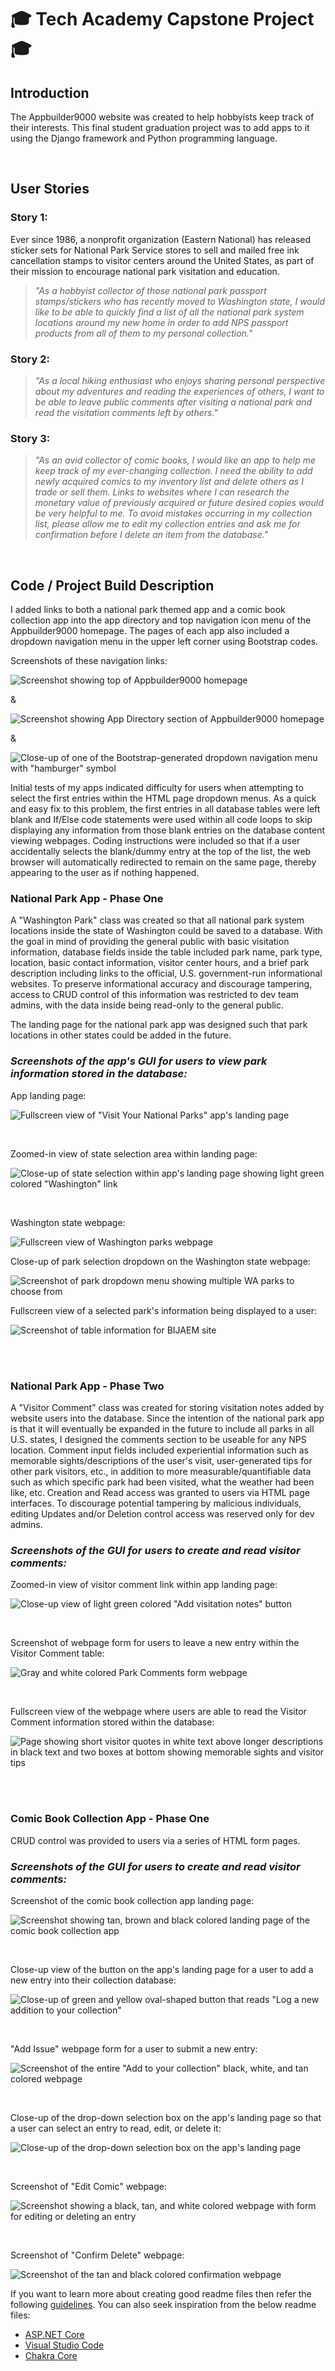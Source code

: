 # 🎓 Tech Academy Capstone Project 🎓

## Introduction

The Appbuilder9000 website was created to help hobbyists keep track of their interests. This final student graduation project was to add apps to it using the Django framework and Python programming language.

<br>

## User Stories

### Story 1:

Ever since 1986, a nonprofit organization (Eastern National) has released sticker sets for National Park Service stores to sell and mailed free ink cancellation stamps to visitor centers around the United States, as part of their mission to encourage national park visitation and education.  
>_"As a hobbyist collector of those national park passport stamps/stickers who has recently moved to Washington state, I would like to be able to quickly find a list of all the national park system locations around my new home in order to add NPS passport products from all of them to my personal collection."_

### Story 2:

>_"As a local hiking enthusiast who enjoys sharing personal perspective about my adventures and reading the experiences of others, I want to be able to leave public comments after visiting a national park and read the visitation comments left by others."_

### Story 3:

> _"As an avid collector of comic books, I would like an app to help me keep track of my ever-changing collection. I need the ability to add newly acquired comics to my inventory list and delete others as I trade or sell them.  Links to websites where I can research the monetary value of previously acquired or future desired copies would be very helpful to me.  To avoid mistakes occurring in my collection list, please allow me to edit my collection entries and ask me for confirmation before I delete an item from the database."_

<br>

## Code / Project Build Description

I added links to both a national park themed app and a comic book collection app into the app directory and top navigation icon menu of the Appbuilder9000 homepage. The pages of each app also included a dropdown navigation menu in the upper left corner using Bootstrap codes.

Screenshots of these navigation links:

![Screenshot showing top of Appbuilder9000 homepage](AppbuilderScreenshot1.png)

&

![Screenshot showing App Directory section of Appbuilder9000 homepage](AppbuilderScreenshot2.png)

&

![Close-up of one of the Bootstrap-generated dropdown navigation menu with "hamburger" symbol](Screenshot_Bootstrap_Navigation_Dropdown.png)

Initial tests of my apps indicated difficulty for users when attempting to select the first entries within the HTML page dropdown menus.  As a quick and easy fix to this problem, the first entries in all database tables were left blank and If/Else code statements were used within all code loops to skip displaying any information from those blank entries on the database content viewing webpages. Coding instructions were included so that if a user accidentally selects the blank/dummy entry at the top of the list, the web browser will automatically redirected to remain on the same page, thereby appearing to the user as if nothing happened.

### National Park App - Phase One

A "Washington Park" class was created so that all national park system locations inside the state of Washington could be saved to a database.  With the goal in mind of providing the general public with basic visitation information, database fields inside the table included park name, park type, location, basic contact information, visitor center hours, and a brief park description including links to the official, U.S. government-run informational websites.  To preserve informational accuracy and discourage tampering, access to CRUD control of this information was restricted to dev team admins, with the data inside being read-only to the general public.

The landing page for the national park app was designed such that park locations in other states could be added in the future.

### _Screenshots of the app's GUI for users to view park information stored in the database:_

App landing page:

![Fullscreen view of "Visit Your National Parks" app's landing page](Screenshot1-fullscreen.png)

<br>

Zoomed-in view of state selection area within landing page:

![Close-up of state selection within app's landing page showing light green colored "Washington" link](Screenshot1.png)

<br>

Washington state webpage:

![Fullscreen view of Washington parks webpage](Screenshot2-fullscreen.png)

Close-up of park selection dropdown on the Washington state webpage:

![Screenshot of park dropdown menu showing multiple WA parks to choose from](Screenshot2.png)

Fullscreen view of a selected park's information being displayed to a user:

![Screenshot of table information for BIJAEM site](Screenshot3.png)

<br>

<br>

### National Park App - Phase Two

A "Visitor Comment" class was created for storing visitation notes added by website users into the database.  Since the intention of the national park app is that it will eventually be expanded in the future to include all parks in all U.S. states, I designed the comments section to be useable for any NPS location.  Comment input fields included experiential information such as memorable sights/descriptions of the user's visit, user-generated tips for other park visitors, etc., in addition to more measurable/quantifiable data such as which specific park had been visited, what the weather had been like, etc.  Creation and Read access was granted to users via HTML page interfaces.  To discourage potential tampering by malicious individuals, editing Updates and/or Deletion control access was reserved only for dev admins.

### _Screenshots of the GUI for users to create and read visitor comments:_

Zoomed-in view of visitor comment link within app landing page:

![Close-up view of light green colored "Add visitation notes" button](Screenshot4.png)

<br>

Screenshot of webpage form for users to leave a new entry within the Visitor Comment table:

![Gray and white colored Park Comments form webpage](Screenshot5.png)

<br>

Fullscreen view of the webpage where users are able to read the Visitor Comment information stored within the database:

![Page showing short visitor quotes in white text above longer descriptions in black text and two boxes at bottom showing memorable sights and visitor tips](Screenshot6.png)

<br>

<br>

### Comic Book Collection App - Phase One

CRUD control was provided to users via a series of HTML form pages.

### _Screenshots of the GUI for users to create and read visitor comments:_

Screenshot of the comic book collection app landing page:

![Screenshot showing tan, brown and black colored landing page of the comic book collection app](Screenshot7.png)

<br>

Close-up view of the button on the app's landing page for a user to add a new entry into their collection database:

![Close-up of green and yellow oval-shaped button that reads "Log a new addition to your collection"](Screenshot8.png)

<br>

"Add Issue" webpage form for a user to submit a new entry:

![Screenshot of the entire "Add to your collection" black, white, and tan colored webpage](Screenshot9.png)

<br>

Close-up of the drop-down selection box on the app's landing page so that a user can select an entry to read, edit, or delete it:

![Close-up of the drop-down selection box on the app's landing page](Screenshot_10.png)

<br>

Screenshot of "Edit Comic" webpage:

![Screenshot showing a black, tan, and white colored webpage with form for editing or deleting an entry](Screenshot_11.png)

<br>

Screenshot of "Confirm Delete" webpage:

![Screenshot of the tan and black colored confirmation webpage](Screenshot_12.png)

If you want to learn more about creating good readme files then refer the following [guidelines](https://docs.microsoft.com/en-us/azure/devops/repos/git/create-a-readme?view=azure-devops). You can also seek inspiration from the below readme files:
- [ASP.NET Core](https://github.com/aspnet/Home)
- [Visual Studio Code](https://github.com/Microsoft/vscode)
- [Chakra Core](https://github.com/Microsoft/ChakraCore)
